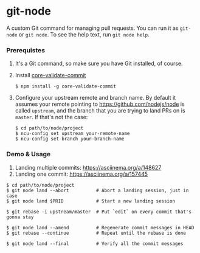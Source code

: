 # git-node

A custom Git command for managing pull requests. You can run it as
`git-node` or `git node`. To see the help text, run `git node help`.

### Prerequistes

1. It's a Git command, so make sure you have Git installed, of course.
2. Install [core-validate-commit](https://github.com/nodejs/core-validate-commit)

    ```
    $ npm install -g core-validate-commit
    ```
3. Configure your upstream remote and branch name. By default it assumes your
  remote pointing to https://github.com/nodejs/node is called `upstream`, and
  the branch that you are trying to land PRs on is `master`. If that's not the
  case:

    ```
    $ cd path/to/node/project
    $ ncu-config set upstream your-remote-name
    $ ncu-config set branch your-branch-name
    ```

### Demo & Usage

1. Landing multiple commits: https://asciinema.org/a/148627
2. Landing one commit: https://asciinema.org/a/157445

```
$ cd path/to/node/project
$ git node land --abort          # Abort a landing session, just in case
$ git node land $PRID            # Start a new landing session

$ git rebase -i upstream/master  # Put `edit` on every commit that's gonna stay

$ git node land --amend          # Regenerate commit messages in HEAD
$ git rebase --continue          # Repeat until the rebase is done

$ git node land --final          # Verify all the commit messages
```
